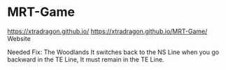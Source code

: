 # MRT-Game
https://xtradragon.github.io/
https://xtradragon.github.io/MRT-Game/ 
Website


Needed Fix:
The Woodlands It switches back to the NS Line when you go backward in the TE Line, It must remain in the TE Line.
